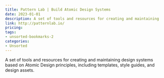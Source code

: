 ```yaml
---
title: Pattern Lab | Build Atomic Design Systems
date: 2023-01-01
description: A set of tools and resources for creating and maintaining design systems based on Atomic Design principles, including templates, style guides, and design assets.
link: http://patternlab.io/
pricing: 
tags: 
- unsorted-bookmarks-2 
categories: 
- Unsorted 
---
```


A set of tools and resources for creating and maintaining design systems based on Atomic Design principles, including templates, style guides, and design assets.